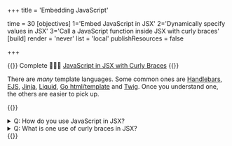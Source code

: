 +++
title = 'Embedding JavaScript'

time = 30
[objectives]
    1='Embed JavaScript in JSX'
    2='Dynamically specify values in JSX'
    3='Call a JavaScript function inside JSX with curly braces'
[build]
  render = 'never'
  list = 'local'
  publishResources = false

+++

{{<note type="narrative" title="React Learn">}}
Complete 🧑🏾‍🎓 [JavaScript in JSX with Curly Braces](https://react.dev/learn/javascript-in-jsx-with-curly-braces)
{{</note>}}

There are _many_ template languages. Some common ones are [Handlebars](https://handlebarsjs.com/), [EJS](https://ejs.co/), [Jinja](https://jinja.palletsprojects.com/en/3.0.x/), [Liquid](https://shopify.github.io/liquid/), [Go html/template](https://pkg.go.dev/html/template) and [Twig](https://twig.symfony.com/). Once you understand one, the others are easier to pick up.

{{<note type="question" title="Check your understanding">}}

<details><summary>Q: How do you use JavaScript in JSX?
</summary>
A: Use curly braces {} to include variables, functions, or objects.
</details>
<details><summary>Q: What is one use of curly braces in JSX?
</summary>
A: To include JavaScript variables or functions in JSX.
</details>
{{</note>}}
